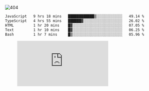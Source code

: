 ![404](https://user-images.githubusercontent.com/378023/89412096-6f759d80-d761-11ea-8c57-84b30ef3f2b1.png)
<!--START_SECTION:waka-->

```txt
JavaScript   9 hrs 18 mins   ████████████▒░░░░░░░░░░░░   49.14 %
TypeScript   4 hrs 55 mins   ██████▓░░░░░░░░░░░░░░░░░░   26.02 %
HTML         1 hr 20 mins    █▓░░░░░░░░░░░░░░░░░░░░░░░   07.05 %
Text         1 hr 10 mins    █▓░░░░░░░░░░░░░░░░░░░░░░░   06.25 %
Bash         1 hr 7 mins     █▒░░░░░░░░░░░░░░░░░░░░░░░   05.96 %
```

<!--END_SECTION:waka-->
<figure><embed src="https://wakatime.com/share/@018b853e-267a-435d-a858-33e2b098b9d7/f3c3aa68-553a-4373-a9f9-2d456f62f780.svg"></embed></figure>
